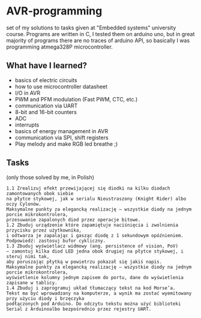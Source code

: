 # AVR-programming
set of my solutions to tasks given at "Embedded systems" university course.
Programs are written in C, I tested them on arduino uno, but in great majority of programs there are no traces of arduino API,
so basically I was programming atmega328P microcontroller.

## What have I learned?
- basics of electric circuits
- how to use microcontroller datasheet
- I/O in AVR
- PWM and PFM modulation (Fast PWM, CTC, etc.)
- communication via UART
- 8-bit and 16-bit counters
- ADC
- interrupts
- basics of energy management in AVR
- communication via SPI, shift registers
- Play melody and make RGB led breathe ;)

## Tasks
(only those solved by me, in Polish)

```
1.1 Zrealizuj efekt przewijającej się diodki na kilku diodach zamontowanych obok siebie 
na płytce stykowej, jak w serialu Nieustraszony (Knight Rider) albo oczy Cylonów. 
Maksymalne punkty za elegancką realizację – wszystkie diody na jednym porcie mikrokontrolera, 
przesuwanie zapalonych diod przez operacje bitowe.
1.2 Zbuduj urządzenie które zapamiętuje naciśnięcia i zwolnienia przycisku przez użytkownika, 
i odtwarza je zapalając i gasząc diodę z 1 sekundowym opóźnieniem. Podpowiedź: zastosuj bufor cykliczny. 
1.3 Zbuduj wyświetlacz widmowy (ang. persistence of vision, PoV) 
– zamontuj kilka diod LED jedna obok drugiej na płytce stykowej, i steruj nimi tak, 
aby poruszając płytką w powietrzu pokazał się jakiś napis. 
Maksymalne punkty za elegancką realizację – wszystkie diody na jednym porcie mikrokontrolera, 
wyświetlenie kolumny jednym zapisem do portu, dane do wyświetlenia zapisane w tablicy.
1.4 Zbuduj i zaprogramuj układ tłumaczący tekst na kod Morse’a. 
Tekst ma być wprowadzany na komputerze, a wynik ma zostać wyemitowany przy użyciu diody i brzęczyka 
podłączonych pod Arduino. Do odczytu tekstu można użyć biblioteki Serial z Arduinoalbo bezpośrednio przez rejestry UART. 
```
